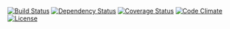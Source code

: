 [![Build Status](http://img.shields.io/travis/pikesley/whatdoesbrexitmean.svg?style=flat-square)](https://travis-ci.org/pikesley/whatdoesbrexitmean)
[![Dependency Status](http://img.shields.io/gemnasium/pikesley/whatdoesbrexitmean.svg?style=flat-square)](https://gemnasium.com/pikesley/whatdoesbrexitmean)
[![Coverage Status](http://img.shields.io/coveralls/pikesley/whatdoesbrexitmean.svg?style=flat-square)](https://coveralls.io/r/pikesley/whatdoesbrexitmean)
[![Code Climate](http://img.shields.io/codeclimate/github/pikesley/whatdoesbrexitmean.svg?style=flat-square)](https://codeclimate.com/github/pikesley/whatdoesbrexitmean)
[![License](http://img.shields.io/:license-mit-blue.svg?style=flat-square)](http://pikesley.mit-license.org)
